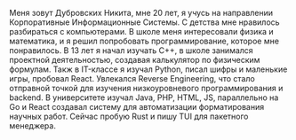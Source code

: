 Меня зовут Дубровских Никита, мне 20 лет, я учусь на направлении Корпоративные Информационные Системы. С детства мне нравилось разбираться с компьютерами.
В школе меня интересовали физика и математика, и я решил попробовать программирование, которое мне понравилось.
В 13 лет я начал изучать C++, в школе занимался проектной деятельностью, создавая калькулятор по физическим формулам.
Такж в IT-классе я изучал Python, писал шифры и маленькие игры, пробовал React. Увлекался Reverse Engineering, что стало отправной точкой для изучения низкоуровневого программирования и backend.
В университете изучал Java, PHP, HTML, JS, параллельно на Go и React создавал систему для автоматизации форматирования научных работ.
Сейчас пробую Rust и пишу TUI для пакетного менеджера.
